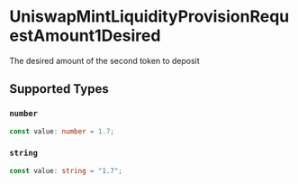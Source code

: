 # UniswapMintLiquidityProvisionRequestAmount1Desired

The desired amount of the second token to deposit


## Supported Types

### `number`

```typescript
const value: number = 1.7;
```

### `string`

```typescript
const value: string = "1.7";
```

